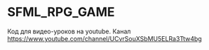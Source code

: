 # SFML_RPG_GAME
Код для видео-уроков на youtube. Канал https://www.youtube.com/channel/UCvrSouXSbMU5ELRa3Ttw4bg
